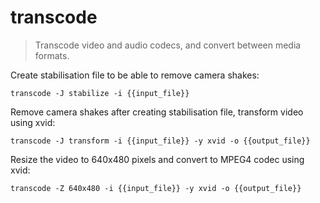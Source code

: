 transcode
=========

> Transcode video and audio codecs, and convert between media formats.

Create stabilisation file to be able to remove camera shakes:

    transcode -J stabilize -i {{input_file}}

Remove camera shakes after creating stabilisation file, transform video using xvid:

    transcode -J transform -i {{input_file}} -y xvid -o {{output_file}}

Resize the video to 640x480 pixels and convert to MPEG4 codec using xvid:

    transcode -Z 640x480 -i {{input_file}} -y xvid -o {{output_file}}
